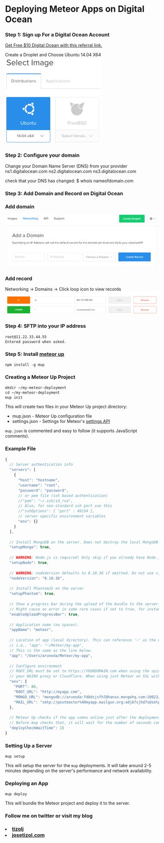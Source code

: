 # Deploying Meteor Apps on Digital Ocean

### Step 1: Sign up For a Digital Ocean Account
<a href="https://www.digitalocean.com/?refcode=2200d2dd5c1b">
Get Free $10 Digital Ocean with this referral link.</a>


Create a Droplet and Choose Ubuntu 14.04 X64</h3>
<img src="img/droplet.png">

### Step 2: Configure your domain
Change your Domain Name Server (DNS) from your provider
    ns1.digitalocean.com
    ns2.digitalocean.com
    ns3.digitalocean.com

check that your DNS has changed:
    $ whois nameofdomain.com


### Step 3: Add Domain and Record on Digital Ocean
### Add domain
<img src="img/domain.png">

### Add record
Networking -> Domains -> Click loop icon to view records
<img src="img/record.png">

### Step 4: SFTP into your IP address
    root@11.22.33.44.55
    Entered password when asked.

### Step 5: Install [ meteor up ](https://github.com/arunoda/meteor-up)
    npm install -g mup

### Creating a Meteor Up Project

    mkdir ~/my-meteor-deployment
    cd ~/my-meteor-deployment
    mup init

This will create two files in your Meteor Up project directory:

  * mup.json - Meteor Up configuration file
  * settings.json - Settings for Meteor's [settings API](http://docs.meteor.com/#meteor_settings)

`mup.json` is commented and easy to follow (it supports JavaScript comments).

### Example File

```js
{
  // Server authentication info
  "servers": [
    {
      "host": "hostname",
      "username": "root",
      "password": "password",
      // or pem file (ssh based authentication)
      //"pem": "~/.ssh/id_rsa",
      // Also, for non-standard ssh port use this
      //"sshOptions": { "port" : 49154 },
      // server specific environment variables
      "env": {}
    }
  ],

  // Install MongoDB on the server. Does not destroy the local MongoDB on future setups
  "setupMongo": true,

  // WARNING: Node.js is required! Only skip if you already have Node.js installed on server.
  "setupNode": true,

  // WARNING: nodeVersion defaults to 0.10.36 if omitted. Do not use v, just the version number.
  "nodeVersion": "0.10.36",

  // Install PhantomJS on the server
  "setupPhantom": true,

  // Show a progress bar during the upload of the bundle to the server.
  // Might cause an error in some rare cases if set to true, for instance in Shippable CI
  "enableUploadProgressBar": true,

  // Application name (no spaces).
  "appName": "meteor",

  // Location of app (local directory). This can reference '~' as the users home directory.
  // i.e., "app": "~/Meteor/my-app",
  // This is the same as the line below.
  "app": "/Users/arunoda/Meteor/my-app",

  // Configure environment
  // ROOT_URL must be set to https://YOURDOMAIN.com when using the spiderable package & force SSL
  // your NGINX proxy or Cloudflare. When using just Meteor on SSL without spiderable this is not necessary
  "env": {
    "PORT": 80,
    "ROOT_URL": "http://myapp.com",
    "MONGO_URL": "mongodb://arunoda:fd8dsjsfh7@hanso.mongohq.com:10023/MyApp",
    "MAIL_URL": "smtp://postmaster%40myapp.mailgun.org:adj87sjhd7s@smtp.mailgun.org:587/"
  },

  // Meteor Up checks if the app comes online just after the deployment.
  // Before mup checks that, it will wait for the number of seconds configured below.
  "deployCheckWaitTime": 15
}
```

### Setting Up a Server

    mup setup

This will setup the server for the `mup` deployments. It will take around 2-5 minutes depending on the server's performance and network availability.

### Deploying an App

    mup deploy

This will bundle the Meteor project and deploy it to the server.





<h3> Follow me on twitter or visit my blog<h3>
  <li><a href="https://twitter.com/tizolj"> tizolj</a></li>
  <li><a href="http://josetizol.com/"> josetizol.com</a></li>
